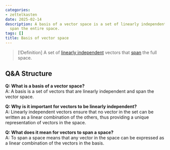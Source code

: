 ```yaml
---
categories:
- zettelkasten
date: 2025-02-14
description: A basis of a vector space is a set of linearly independent vectors that
  span the entire space.
tags: []
title: Basis of vector space
---
```


> [!Definition]
A set of [linearly independent](Linear%20dependence.md) vectors that [span](Span%20of%20vector%20space.md) the full space.

## Q&A Structure

**Q: What is a basis of a vector space?**  
A: A basis is a set of vectors that are linearly independent and span the vector space.

**Q: Why is it important for vectors to be linearly independent?**  
A: Linearly independent vectors ensure that no vector in the set can be written as a linear combination of the others, thus providing a unique representation of vectors in the space.

**Q: What does it mean for vectors to span a space?**  
A: To span a space means that any vector in the space can be expressed as a linear combination of the vectors in the basis.

